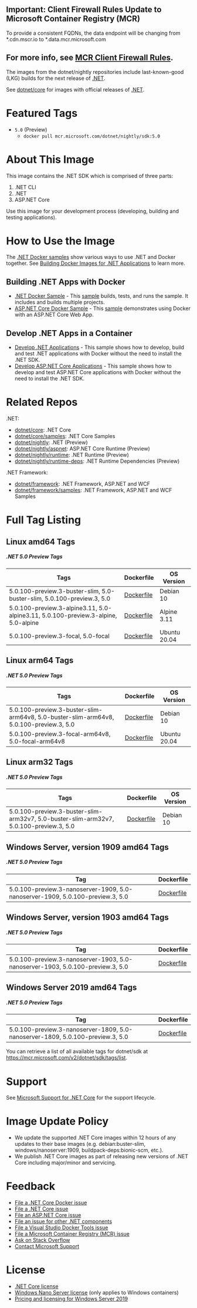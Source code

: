 ## Important: Client Firewall Rules Update to Microsoft Container Registry (MCR)

To provide a consistent FQDNs, the data endpoint will be changing from *.cdn.mscr.io to *.data.mcr.microsoft.com

For more info, see [MCR Client Firewall Rules](https://aka.ms/mcr/firewallrules).
---------------------------------------------------------------------------------

The images from the dotnet/nightly repositories include last-known-good (LKG) builds for the next release of [.NET](https://github.com/dotnet/core).

See [dotnet/core](https://hub.docker.com/_/microsoft-dotnet-core/) for images with official releases of [.NET](https://github.com/dotnet/core).

# Featured Tags

* `5.0` (Preview)
  * `docker pull mcr.microsoft.com/dotnet/nightly/sdk:5.0`

# About This Image

This image contains the .NET SDK which is comprised of three parts:

1. .NET CLI
1. .NET
1. ASP.NET Core

Use this image for your development process (developing, building and testing applications).

# How to Use the Image

The [.NET Docker samples](https://github.com/dotnet/dotnet-docker/blob/master/samples/README.md) show various ways to use .NET and Docker together. See [Building Docker Images for .NET Applications](https://docs.microsoft.com/dotnet/core/docker/building-net-docker-images) to learn more.

## Building .NET Apps with Docker

* [.NET Docker Sample](https://github.com/dotnet/dotnet-docker/blob/master/samples/dotnetapp/README.md) - This [sample](https://github.com/dotnet/dotnet-docker/blob/master/samples/dotnetapp/Dockerfile) builds, tests, and runs the sample. It includes and builds multiple projects.
* [ASP.NET Core Docker Sample](https://github.com/dotnet/dotnet-docker/blob/master/samples/aspnetapp/README.md) - This [sample](https://github.com/dotnet/dotnet-docker/blob/master/samples/aspnetapp/Dockerfile) demonstrates using Docker with an ASP.NET Core Web App.

## Develop .NET Apps in a Container

* [Develop .NET Applications](https://github.com/dotnet/dotnet-docker/blob/master/samples/dotnetapp/dotnet-docker-dev-in-container.md) - This sample shows how to develop, build and test .NET applications with Docker without the need to install the .NET SDK.
* [Develop ASP.NET Core Applications](https://github.com/dotnet/dotnet-docker/blob/master/samples/aspnetapp/aspnet-docker-dev-in-container.md) - This sample shows how to develop and test ASP.NET Core applications with Docker without the need to install the .NET SDK.

# Related Repos

.NET:

* [dotnet/core](https://hub.docker.com/_/microsoft-dotnet-core/): .NET Core
* [dotnet/core/samples](https://hub.docker.com/_/microsoft-dotnet-core-samples/): .NET Core Samples
* [dotnet/nightly](https://hub.docker.com/_/microsoft-dotnet-nightly/): .NET (Preview)
* [dotnet/nightly/aspnet](https://hub.docker.com/_/microsoft-dotnet-nightly-aspnet/): ASP.NET Core Runtime (Preview)
* [dotnet/nightly/runtime](https://hub.docker.com/_/microsoft-dotnet-nightly-runtime/): .NET Runtime (Preview)
* [dotnet/nightly/runtime-deps](https://hub.docker.com/_/microsoft-dotnet-nightly-runtime-deps/): .NET Runtime Dependencies (Preview)

.NET Framework:

* [dotnet/framework](https://hub.docker.com/_/microsoft-dotnet-framework/): .NET Framework, ASP.NET and WCF
* [dotnet/framework/samples](https://hub.docker.com/_/microsoft-dotnet-framework-samples/): .NET Framework, ASP.NET and WCF Samples

# Full Tag Listing

## Linux amd64 Tags
##### .NET 5.0 Preview Tags
Tags | Dockerfile | OS Version
-----------| -------------| -------------
5.0.100-preview.3-buster-slim, 5.0-buster-slim, 5.0.100-preview.3, 5.0 | [Dockerfile](https://github.com/dotnet/dotnet-docker/blob/master/5.0/sdk/buster-slim/amd64/Dockerfile) | Debian 10
5.0.100-preview.3-alpine3.11, 5.0-alpine3.11, 5.0.100-preview.3-alpine, 5.0-alpine | [Dockerfile](https://github.com/dotnet/dotnet-docker/blob/master/5.0/sdk/alpine3.11/amd64/Dockerfile) | Alpine 3.11
5.0.100-preview.3-focal, 5.0-focal | [Dockerfile](https://github.com/dotnet/dotnet-docker/blob/master/5.0/sdk/focal/amd64/Dockerfile) | Ubuntu 20.04

## Linux arm64 Tags
##### .NET 5.0 Preview Tags
Tags | Dockerfile | OS Version
-----------| -------------| -------------
5.0.100-preview.3-buster-slim-arm64v8, 5.0-buster-slim-arm64v8, 5.0.100-preview.3, 5.0 | [Dockerfile](https://github.com/dotnet/dotnet-docker/blob/master/5.0/sdk/buster-slim/arm64v8/Dockerfile) | Debian 10
5.0.100-preview.3-focal-arm64v8, 5.0-focal-arm64v8 | [Dockerfile](https://github.com/dotnet/dotnet-docker/blob/master/5.0/sdk/focal/arm64v8/Dockerfile) | Ubuntu 20.04

## Linux arm32 Tags
##### .NET 5.0 Preview Tags
Tags | Dockerfile | OS Version
-----------| -------------| -------------
5.0.100-preview.3-buster-slim-arm32v7, 5.0-buster-slim-arm32v7, 5.0.100-preview.3, 5.0 | [Dockerfile](https://github.com/dotnet/dotnet-docker/blob/master/5.0/sdk/buster-slim/arm32v7/Dockerfile) | Debian 10

## Windows Server, version 1909 amd64 Tags
##### .NET 5.0 Preview Tags
Tag | Dockerfile
---------| ---------------
5.0.100-preview.3-nanoserver-1909, 5.0-nanoserver-1909, 5.0.100-preview.3, 5.0 | [Dockerfile](https://github.com/dotnet/dotnet-docker/blob/master/5.0/sdk/nanoserver-1909/amd64/Dockerfile)

## Windows Server, version 1903 amd64 Tags
##### .NET 5.0 Preview Tags
Tag | Dockerfile
---------| ---------------
5.0.100-preview.3-nanoserver-1903, 5.0-nanoserver-1903, 5.0.100-preview.3, 5.0 | [Dockerfile](https://github.com/dotnet/dotnet-docker/blob/master/5.0/sdk/nanoserver-1903/amd64/Dockerfile)

## Windows Server 2019 amd64 Tags
##### .NET 5.0 Preview Tags
Tag | Dockerfile
---------| ---------------
5.0.100-preview.3-nanoserver-1809, 5.0-nanoserver-1809, 5.0.100-preview.3, 5.0 | [Dockerfile](https://github.com/dotnet/dotnet-docker/blob/master/5.0/sdk/nanoserver-1809/amd64/Dockerfile)

You can retrieve a list of all available tags for dotnet/sdk at https://mcr.microsoft.com/v2/dotnet/sdk/tags/list.

# Support

See [Microsoft Support for .NET Core](https://github.com/dotnet/core/blob/master/microsoft-support.md) for the support lifecycle.

# Image Update Policy

* We update the supported .NET Core images within 12 hours of any updates to their base images (e.g. debian:buster-slim, windows/nanoserver:1909, buildpack-deps:bionic-scm, etc.).
* We publish .NET Core images as part of releasing new versions of .NET Core including major/minor and servicing.

# Feedback

* [File a .NET Core Docker issue](https://github.com/dotnet/dotnet-docker/issues)
* [File a .NET Core issue](https://github.com/dotnet/core/issues)
* [File an ASP.NET Core issue](https://github.com/aspnet/home/issues)
* [File an issue for other .NET components](https://github.com/dotnet/core/blob/master/Documentation/core-repos.md)
* [File a Visual Studio Docker Tools issue](https://github.com/microsoft/dockertools/issues)
* [File a Microsoft Container Registry (MCR) issue](https://github.com/microsoft/containerregistry/issues)
* [Ask on Stack Overflow](https://stackoverflow.com/questions/tagged/.net-core)
* [Contact Microsoft Support](https://support.microsoft.com/contactus/)

# License

* [.NET Core license](https://github.com/dotnet/dotnet-docker/blob/master/LICENSE)
* [Windows Nano Server license](https://hub.docker.com/_/microsoft-windows-nanoserver/) (only applies to Windows containers)
* [Pricing and licensing for Windows Server 2019](https://www.microsoft.com/cloud-platform/windows-server-pricing)
